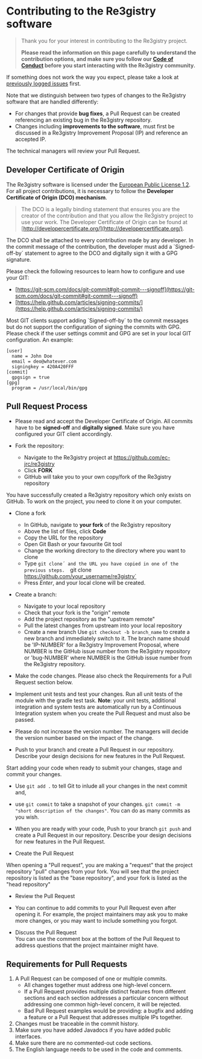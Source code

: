 # Contributing to the Re3gistry software

> Thank you for your interest in contributing to the Re3gistry project. 
> 
> **Please read the information on this page carefully to understand the contribution options, and make sure you follow our [Code of Conduct](CODE_OF_CONDUCT.adoc) before you start interacting with the Re3gistry community.**

If something does not work the way you expect, please take a look at [previously logged issues](https://github.com/ec-jrc/re3gistry/issues) first.

Note that we distinguish between two types of changes to the Re3gistry software that are handled differently:

* For changes that provide **bug fixes**, a Pull Request can be created referencing an existing bug in the Re3gistry repository.
* Changes including **improvements to the software**, must first be discussed in a Re3gistry Improvement Proposal (IP) and reference an accepted IP.

The technical managers will review your Pull Request.


## Developer Certificate of Origin

The Re3gistry software is licensed under the [European Public License 1.2](https://opensource.org/licenses/EUPL-1.2). For all project contributions, it is necessary to follow the **Developer Certificate of Origin (DCO) mechanism**.

> The DCO is a legally binding statement that ensures you are the creator of the contribution and that you allow the Re3gistry project to use your work. The Developer Certificate of Origin can be found at [http://developercertificate.org/](http://developercertificate.org/).

The DCO shall be attached to every contribution made by any developer. In the commit message of the contribution, the developer must add a `Signed-off-by´ statement to agree to the DCO and digitally sign it with a GPG signature.

Please check the following resources to learn how to configure and use your GIT:
* [https://git-scm.com/docs/git-commit#git-commit---signoff](https://git-scm.com/docs/git-commit#git-commit---signoff)
* [https://help.github.com/articles/signing-commits/](https://help.github.com/articles/signing-commits/)

Most GIT clients support adding `Signed-off-by´ to the commit messages but do not support the configuration of signing the commits with GPG. Please check if the user settings commit and GPG are set in your local GIT configuration. An example:
      
```
[user]
  name = John Doe
  email = deo@whatever.com
  signingkey = 420A420FFF
[commit]
  gpgsign = true
[gpg]
  program = /usr/local/bin/gpg
```
    
    
## Pull Request Process

* Please read and accept the Developer Certificate of Origin. All commits have to be **signed-off** and **digitally signed**. Make sure you have configured your GIT client accordingly.

* Fork the repository:
    * Navigate to the Re3gistry project at https://github.com/ec-jrc/re3gistry
    * Click **FORK**
    * GitHub will take you to your own copy/fork of the Re3gistry repository
    
 You have successfully created a Re3gistry repository which only exists on GitHub. To work on the project, you need to clone it on your computer.
    
* Clone a fork
     * In GitHub, navigate to **your fork** of the Re3gistry repository
     * Above the list of files, click **Code**
     * Copy the URL for the repository
     * Open Git Bash or your favourite Git tool
     * Change the working directory to the directory where you want to clone
     * Type `git clone´ and the URL you have copied in one of the previous steps. 
     `git clone https://github.com/your_username/re3gistry`
     * Press *Enter*, and your local clone will be created.
     
* Create a branch:
   * Navigate to your local repository
   * Check that your fork is the "origin" remote
   * Add the project repository as the "upstream remote"
   * Pull the latest changes from upstream into your local repository
   * Create a new branch
   Use `git checkout -b branch_name` to create a new branch and immediately switch to it. 
   The branch name should be 'IP-NUMBER' for a Re3gistry Improvement Proposal, where NUMBER is the GitHub issue number from the Re3gistry repository or 'bug-NUMBER' where NUMBER is the GitHub issue number from the Re3gistry repository.
         
* Make the code changes. Please also check the Requirements for a Pull Request section below.
         
* Implement unit tests and test your changes. Run all unit tests of the module with the gradle test task. **Note**: your unit tests, additional integration and system tests are automatically run by a Continuous Integration system when you create the Pull Request and must also be passed.     
 
* Please do not increase the version number. The managers will decide the version number based on the impact of the change.

* Push to your branch and create a Pull Request in our repository. Describe your design decisions for new features in the Pull Request.

 Start adding your code when ready to submit your changes, stage and commit your changes. 
   * Use `git add .` to tell Git to inlude all your changes in the next commit and, 
   * use `git commit` to take a snapshot of your changes. 
   `git commit -m "short description of the changes"`. You can do as many commits as you wish. 
   * When you are ready with your code, Push to your branch `git push` and create a Pull Request in our repository. Describe your design decisions for new features in the Pull Request.

* Create the Pull Request

When opening a "Pull request", you are making a "request" that the project repository "pull" changes from your fork. You will see that the project repository is listed as the "base repository", and your fork is listed as the "head repository"
  
* Review the Pull Request

* You can continue to add commits to your Pull Request even after opening it. For example, the project maintainers may ask you to make more changes, or you may want to include something you forgot.
  
* Discuss the Pull Request   
  You can use the comment box at the bottom of the Pull Request to address questions that the project maintainer might have.

## Requirements for Pull Requests
1. A Pull Request can be composed of one or multiple commits. 
      *  All changes together must address one high-level concern. 
      * If a Pull Request provides multiple distinct features from different sections and each section addresses a particular concern without addressing one common high-level concern, it will be rejected. 
      * Bad Pull Request examples would be providing: a bugfix and adding a feature or a Pull Request that addresses multiple IPs together.
2. Changes must be traceable in the commit history.
3. Make sure you have added Javadocs if you have added public interfaces.
4. Make sure there are no commented-out code sections.
5. The English language needs to be used in the code and comments.



